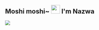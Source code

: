 ## Moshi moshi~ <img src="https://github.com/TheDudeThatCode/TheDudeThatCode/blob/master/Assets/Hi.gif" width="29px"> I'm Nazwa
<img src="https://github.com/NazwaS/NazwaS/blob/main/img/Nazwa.jpg"/>














